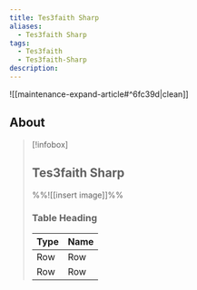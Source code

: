 ```yaml
---
title: Tes3faith Sharp
aliases:
  - Tes3faith Sharp
tags:
  - Tes3faith
  - Tes3faith-Sharp
description:
---
```


![[maintenance-expand-article#^6fc39d|clean]]

## About

> [!infobox]
> 
> ## Tes3faith Sharp
> 
> %%![[insert image]]%%
> 
> ### Table Heading
> 
> | Type | Name |
> | --- | --- |
> | Row | Row |
> | Row | Row |